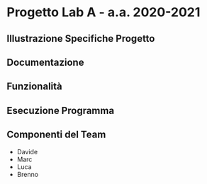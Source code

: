 # Progetto Lab A - a.a. 2020-2021
## Illustrazione Specifiche Progetto

## Documentazione
## Funzionalità
## Esecuzione Programma
## Componenti del Team
- Davide
- Marc
- Luca
- Brenno
